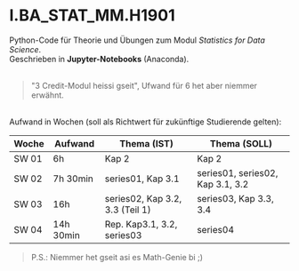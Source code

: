 # I.BA_STAT_MM.H1901
Python-Code für Theorie und Übungen zum Modul *Statistics for Data Science*.<br>
Geschrieben in **Jupyter-Notebooks** (Anaconda).<br>
<br>
> "3 Credit-Modul heissi gseit", Ufwand für 6 het aber niemmer erwähnt.
<br>
Aufwand in Wochen (soll als Richtwert für zukünftige Studierende gelten):<br> 

 Woche | Aufwand | Thema (IST) | Thema (SOLL)
------------ | ------------- | ------------- | -------------
SW 01 | 6h | Kap 2 | Kap 2
SW 02 | 7h 30min | series01, Kap 3.1 | series01, series02, Kap 3.1, 3.2
SW 03 | 16h | series02, Kap 3.2, 3.3 (Teil 1) | series03, Kap 3.3, 3.4
SW 04 | 14h 30min | Rep. Kap3.1, 3.2, series03  | series04

>P.S.: Niemmer het gseit asi es Math-Genie bi ;)
